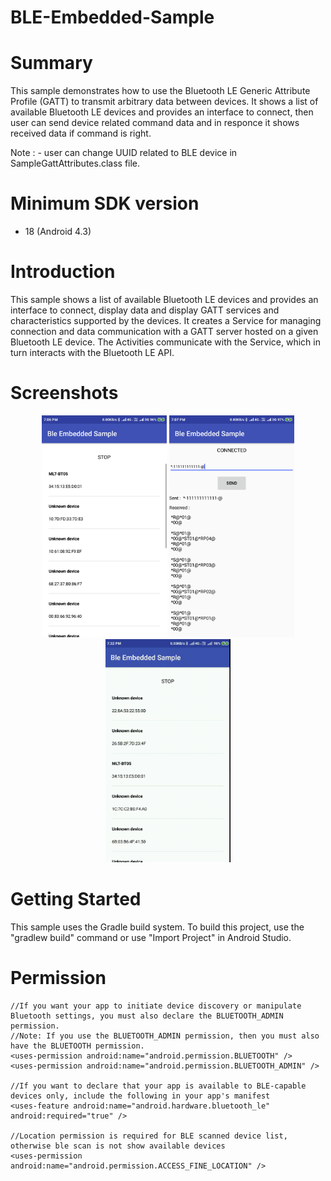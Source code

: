 # BLE-Embedded-Sample

# Summary  
This sample demonstrates how to use the Bluetooth LE Generic Attribute Profile (GATT) to transmit arbitrary data between devices.
It shows a list of available Bluetooth LE devices and provides an interface to connect,
then user can send device related command data and in responce it shows received data if command is right.

Note : - user can change UUID related to BLE device in SampleGattAttributes.class file.

# Minimum SDK version 
- 18 (Android 4.3)

# Introduction 
This sample shows a list of available Bluetooth LE devices and provides an interface to connect, display data and display GATT services and characteristics supported by the devices.
It creates a Service for managing connection and data communication with a GATT server hosted on a given Bluetooth LE device.
The Activities communicate with the Service, which in turn interacts with the Bluetooth LE API.

# Screenshots

<p align="center">
  <img src="Screenshots/BLE-Embedded(IOT)_1.png"  width="200" title="hover text">
<img src="Screenshots/BLE-Embedded(IOT)_2.png"  width="200" title="hover text">
<img src="Screenshots/BLE-Embedded(IOT).gif"  width="200" title="hover text">
</p>

# Getting Started 
This sample uses the Gradle build system. To build this project, use the "gradlew build" command or use "Import Project" in Android Studio.

# Permission 
	//If you want your app to initiate device discovery or manipulate Bluetooth settings, you must also declare the BLUETOOTH_ADMIN permission. 
	//Note: If you use the BLUETOOTH_ADMIN permission, then you must also have the BLUETOOTH permission.
	<uses-permission android:name="android.permission.BLUETOOTH" />
	<uses-permission android:name="android.permission.BLUETOOTH_ADMIN" />
	
	//If you want to declare that your app is available to BLE-capable devices only, include the following in your app's manifest
	<uses-feature android:name="android.hardware.bluetooth_le" android:required="true" />
	
	//Location permission is required for BLE scanned device list, otherwise ble scan is not show available devices
	<uses-permission android:name="android.permission.ACCESS_FINE_LOCATION" />
